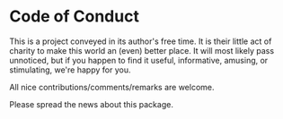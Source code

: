Code of Conduct
===============

This is a project conveyed in its author's free time. It is their little
act of charity to make this world an (even) better place.
It will most likely pass unnoticed, but if you happen to find it useful,
informative, amusing, or stimulating, we're happy for you.

All nice contributions/comments/remarks are welcome.

Please spread the news about this package.
